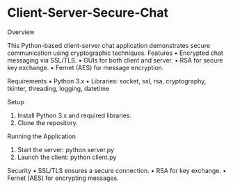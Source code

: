 # Client-Server-Secure-Chat
Overview

This Python-based client-server chat application demonstrates secure communication using cryptographic techniques.
Features
•	Encrypted chat messaging via SSL/TLS.
•	GUIs for both client and server.
•	RSA for secure key exchange.
•	Fernet (AES) for message encryption.

Requirements
•	Python 3.x
•	Libraries: socket, ssl, rsa, cryptography, tkinter, threading, logging, datetime

Setup
1.	Install Python 3.x and required libraries.
2.	Clone the repository.

Running the Application
1.	Start the server: python server.py
2.	Launch the client: python client.py

Security
•	SSL/TLS ensures a secure connection.
•	RSA for key exchange.
•	Fernet (AES) for encrypting messages.
